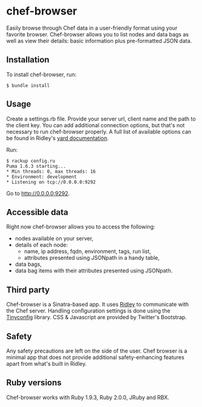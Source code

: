 chef-browser
============

Easily browse through Chef data in a user-friendly format using your favorite browser. Chef-browser allows you to list nodes and data bags as well as view their details: basic information plus pre-formatted JSON data.

## Installation

To install chef-browser, run:

```
$ bundle install
```

## Usage

Create a settings.rb file. Provide your server url, client name and the path to the client key. You can add additional connection options, but that's not necessary to run chef-browser properly. A full list of available options can be found in Ridley's [yard documentation](http://rubydoc.info/gems/ridley/Ridley/Client:initialize).

Run:

```
$ rackup config.ru
Puma 1.6.3 starting...
* Min threads: 0, max threads: 16
* Environment: development
* Listening on tcp://0.0.0.0:9292
```

Go to http://0.0.0.0:9292.

## Accessible data

Right now chef-browser allows you to access the following:
- nodes available on your server,
- details of each node:
    - name, ip address, fqdn, environment, tags, run list,
    - attributes presented using JSONpath in a handy table,
- data bags,
- data bag items with their attributes presented using JSONpath.

## Third party

Chef-browser is a Sinatra-based app. It uses [Ridley](http://github.com/RiotGames/ridley) to communicate with the Chef server. Handling configuration settings is done using the [Tinyconfig](http://github.com/3ofcoins/tinyconfig/) library. CSS & Javascript are provided by Twitter's Bootstrap.

## Safety

Any safety precautions are left on the side of the user. Chef browser is a minimal app that does not provide additional safety-enhancing features apart from what's built in Ridley.

## Ruby versions

Chef-browser works with Ruby 1.9.3, Ruby 2.0.0, JRuby and RBX.
